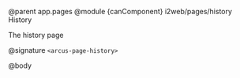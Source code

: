 @parent app.pages
@module {canComponent} i2web/pages/history History

The history page

@signature `<arcus-page-history>`

@body
